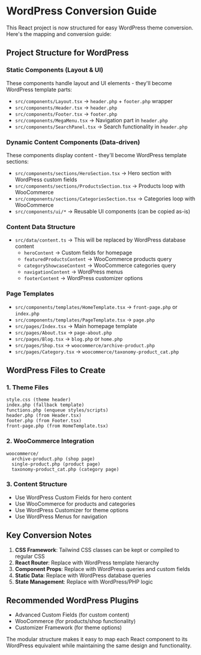 # WordPress Conversion Guide

This React project is now structured for easy WordPress theme conversion. Here's the mapping and conversion guide:

## Project Structure for WordPress

### Static Components (Layout & UI)
These components handle layout and UI elements - they'll become WordPress template parts:

- `src/components/Layout.tsx` → `header.php` + `footer.php` wrapper
- `src/components/Header.tsx` → `header.php`
- `src/components/Footer.tsx` → `footer.php`
- `src/components/MegaMenu.tsx` → Navigation part in `header.php`
- `src/components/SearchPanel.tsx` → Search functionality in `header.php`

### Dynamic Content Components (Data-driven)
These components display content - they'll become WordPress template sections:

- `src/components/sections/HeroSection.tsx` → Hero section with WordPress custom fields
- `src/components/sections/ProductsSection.tsx` → Products loop with WooCommerce
- `src/components/sections/CategoriesSection.tsx` → Categories loop with WooCommerce
- `src/components/ui/*` → Reusable UI components (can be copied as-is)

### Content Data Structure
- `src/data/content.ts` → This will be replaced by WordPress database content
  - `heroContent` → Custom fields for homepage
  - `featuredProductsContent` → WooCommerce products query
  - `categoryShowcaseContent` → WooCommerce categories query
  - `navigationContent` → WordPress menus
  - `footerContent` → WordPress customizer options

### Page Templates
- `src/components/templates/HomeTemplate.tsx` → `front-page.php` or `index.php`
- `src/components/templates/PageTemplate.tsx` → `page.php`
- `src/pages/Index.tsx` → Main homepage template
- `src/pages/About.tsx` → `page-about.php`
- `src/pages/Blog.tsx` → `blog.php` or `home.php`
- `src/pages/Shop.tsx` → `woocommerce/archive-product.php`
- `src/pages/Category.tsx` → `woocommerce/taxonomy-product_cat.php`

## WordPress Files to Create

### 1. Theme Files
```
style.css (theme header)
index.php (fallback template)
functions.php (enqueue styles/scripts)
header.php (from Header.tsx)
footer.php (from Footer.tsx)
front-page.php (from HomeTemplate.tsx)
```

### 2. WooCommerce Integration
```
woocommerce/
  archive-product.php (shop page)
  single-product.php (product page)
  taxonomy-product_cat.php (category page)
```

### 3. Content Structure
- Use WordPress Custom Fields for hero content
- Use WooCommerce for products and categories
- Use WordPress Customizer for theme options
- Use WordPress Menus for navigation

## Key Conversion Notes

1. **CSS Framework**: Tailwind CSS classes can be kept or compiled to regular CSS
2. **React Router**: Replace with WordPress template hierarchy
3. **Component Props**: Replace with WordPress queries and custom fields
4. **Static Data**: Replace with WordPress database queries
5. **State Management**: Replace with WordPress/PHP logic

## Recommended WordPress Plugins
- Advanced Custom Fields (for custom content)
- WooCommerce (for products/shop functionality)
- Customizer Framework (for theme options)

The modular structure makes it easy to map each React component to its WordPress equivalent while maintaining the same design and functionality.